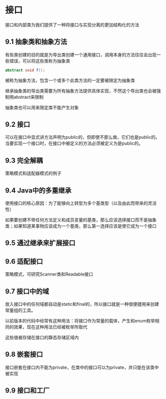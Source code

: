 # 接口

接口和内部类为我们提供了一种将接口与实现分离的更加结构化的方法

## 9.1 抽象类和抽象方法

有些类创建的目的就是为导出类创建一个通用接口，调用本身的方法往往会出现一些错误，可以将这些类称为抽象类

```Java
abstract void f();
```

被称为抽象方法，包含一个或多个此类方法的一定要被限定为抽象类

继承抽象类的导出类需要为所有抽象方法提供具体实现，不然这个导出类也会被强制用abstract来限制

抽象类也可以用来限定类不能产生对象

## 9.2 接口

可以在接口中显式讲方法声明为public的，但即使不那么做，它们也是public的。当要实现一个接口时，在接口中被定义的方法必须被定义为是public的。

## 9.3 完全解耦

策略模式和适配器模式的例子

## 9.4 Java中的多重继承

使用接口的核心原因：为了能够向上转型为多个基类型（以及由此而带来的灵活性）

如果要创建不带任何方法定义和成员变量的基类，那么应该选择接口而不是抽象类；如果知道某事物应该成为一个基类，那么第一选择应该是使它成为一个接口

## 9.5 通过继承来扩展接口

## 9.6 适配接口

策略模式，可研究Scanner类和Readable接口

## 9.7 接口中的域

放入接口中的任何域都自动是static和final的，所以接口就是一种很便捷用来创建常量组的工具。

以前版本的代码中经常有这种用法：将接口作为常量的载体，产生和enum枚举相同的效果，现在这种用法已经被枚举所取代

这些值被存储在接口的静态存储区域内

## 9.8 嵌套接口

接口嵌套在接口内不能为private，在类中的接口可以为private，并只能在该类中被实现

## 9.9 接口和工厂